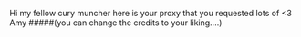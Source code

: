 Hi my fellow cury muncher
here is your proxy that you requested
lots of <3 Amy
#####(you can change the credits to your liking....)
